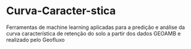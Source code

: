 # Curva-Caracter-stica
Ferramentas de machine learning aplicadas para a predição e análise da curva característica de retenção do solo a partir dos dados GEOAMB e realizado pelo Geofluxo
